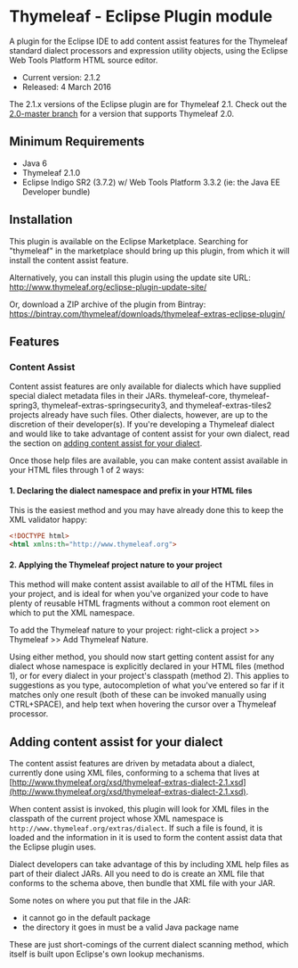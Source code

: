 
Thymeleaf - Eclipse Plugin module
=================================

A plugin for the Eclipse IDE to add content assist features for the Thymeleaf
standard dialect processors and expression utility objects, using the Eclipse
Web Tools Platform HTML source editor.

 - Current version: 2.1.2
 - Released: 4 March 2016

The 2.1.x versions of the Eclipse plugin are for Thymeleaf 2.1.  Check out the
[2.0-master branch](https://github.com/thymeleaf/thymeleaf-extras-eclipse-plugin/tree/2.0-master)
for a version that supports Thymeleaf 2.0.


Minimum Requirements
--------------------

 - Java 6
 - Thymeleaf 2.1.0
 - Eclipse Indigo SR2 (3.7.2) w/ Web Tools Platform 3.3.2 (ie: the Java EE
   Developer bundle)


Installation
------------

This plugin is available on the Eclipse Marketplace.  Searching for "thymeleaf"
in the marketplace should bring up this plugin, from which it will install the
content assist feature.

Alternatively, you can install this plugin using the update site URL:
http://www.thymeleaf.org/eclipse-plugin-update-site/

Or, download a ZIP archive of the plugin from Bintray:
https://bintray.com/thymeleaf/downloads/thymeleaf-extras-eclipse-plugin/


Features
--------

### Content Assist

Content assist features are only available for dialects which have supplied
special dialect metadata files in their JARs.  thymeleaf-core, thymeleaf-spring3,
thymeleaf-extras-springsecurity3, and thymeleaf-extras-tiles2 projects already
have such files.  Other dialects, however, are up to the discretion of their
developer(s).  If you're developing a Thymeleaf dialect and would like to take
advantage of content assist for your own dialect, read the section on
[adding content assist for your dialect](#adding-content-assist-for-your-dialect).

Once those help files are available, you can make content assist available in
your HTML files through 1 of 2 ways:

#### 1. Declaring the dialect namespace and prefix in your HTML files

This is the easiest method and you may have already done this to keep the XML
validator happy:

```html
<!DOCTYPE html>
<html xmlns:th="http://www.thymeleaf.org">
```

#### 2. Applying the Thymeleaf project nature to your project

This method will make content assist available to _all_ of the HTML files in
your project, and is ideal for when you've organized your code to have plenty of
reusable HTML fragments without a common root element on which to put the XML
namespace.

To add the Thymeleaf nature to your project: right-click a project >> Thymeleaf >>
Add Thymeleaf Nature.

Using either method, you should now start getting content assist for any dialect
whose namespace is explicitly declared in your HTML files (method 1), or for
every dialect in your project's classpath (method 2).  This applies to
suggestions as you type, autocompletion of what you've entered so far if it
matches only one result (both of these can be invoked manually using CTRL+SPACE),
and help text when hovering the cursor over a Thymeleaf processor.


Adding content assist for your dialect
--------------------------------------

The content assist features are driven by metadata about a dialect, currently
done using XML files, conforming to a schema that lives at
[http://www.thymeleaf.org/xsd/thymeleaf-extras-dialect-2.1.xsd](http://www.thymeleaf.org/xsd/thymeleaf-extras-dialect-2.1.xsd).

When content assist is invoked, this plugin will look for XML files in the
classpath of the current project whose XML namespace is `http://www.thymeleaf.org/extras/dialect`.
If such a file is found, it is loaded and the information in it is used to form
the content assist data that the Eclipse plugin uses.

Dialect developers can take advantage of this by including XML help files as
part of their dialect JARs.  All you need to do is create an XML file that
conforms to the schema above, then bundle that XML file with your JAR.

Some notes on where you put that file in the JAR:

 - it cannot go in the default package
 - the directory it goes in must be a valid Java package name

These are just short-comings of the current dialect scanning method, which
itself is built upon Eclipse's own lookup mechanisms.
